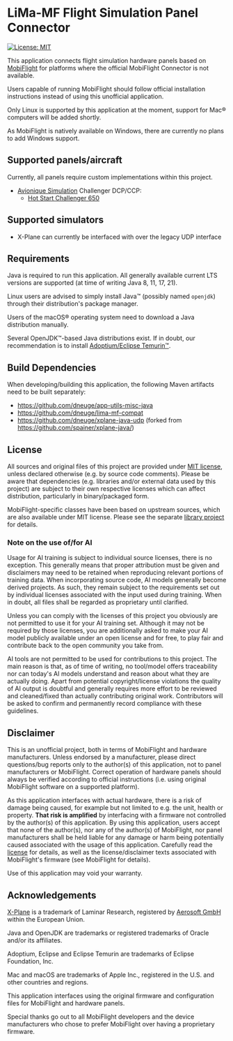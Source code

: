 # LiMa-MF Flight Simulation Panel Connector

[![License: MIT](https://img.shields.io/badge/license-MIT-blue.svg)](LICENSE.md)

This application connects flight simulation hardware panels based on [MobiFlight](https://www.mobiflight.com/) for platforms where the
official MobiFlight Connector is not available.

Users capable of running MobiFlight should follow official installation instructions instead of using this unofficial
application.

Only Linux is supported by this application at the moment, support for Mac® computers will be added shortly.

As MobiFlight is natively available on Windows, there are currently no plans to add Windows support.

## Supported panels/aircraft

Currently, all panels require custom implementations within this project.

* [Avionique Simulation](https://avioniquesimulation.com/) Challenger DCP/CCP:
    * [Hot Start Challenger 650](https://www.x-aviation.com/catalog/product_info.php/take-command-hot-start-challenger-650-p-212)

## Supported simulators

* X-Plane can currently be interfaced with over the legacy UDP interface

## Requirements

Java is required to run this application. All generally available current LTS versions are supported (at time of writing
Java 8, 11, 17, 21).

Linux users are advised to simply install Java™ (possibly named `openjdk`) through their distribution's package manager.

Users of the macOS® operating system need to download a Java distribution manually.

Several OpenJDK™-based Java distributions exist. If in doubt, our recommendation is to install
[Adoptium/Eclipse Temurin™](https://adoptium.net).

## Build Dependencies

When developing/building this application, the following Maven artifacts need to be built separately:

* https://github.com/dneuge/app-utils-misc-java
* https://github.com/dneuge/lima-mf-compat
* https://github.com/dneuge/xplane-java-udp (forked from https://github.com/spainer/xplane-java/)

## License

All sources and original files of this project are provided under [MIT license](LICENSE.md), unless declared otherwise
(e.g. by source code comments). Please be aware that dependencies (e.g. libraries and/or external data used by this
project) are subject to their own respective licenses which can affect distribution, particularly in binary/packaged
form.

MobiFlight-specific classes have been based on upstream sources, which are also available under MIT license. Please
see the separate [library project](https://github.com/dneuge/lima-mf-compat) for details.

### Note on the use of/for AI

Usage for AI training is subject to individual source licenses, there is no exception. This generally means that proper
attribution must be given and disclaimers may need to be retained when reproducing relevant portions of training data.
When incorporating source code, AI models generally become derived projects. As such, they remain subject to the
requirements set out by individual licenses associated with the input used during training. When in doubt, all files
shall be regarded as proprietary until clarified.

Unless you can comply with the licenses of this project you obviously are not permitted to use it for your AI training
set. Although it may not be required by those licenses, you are additionally asked to make your AI model publicly
available under an open license and for free, to play fair and contribute back to the open community you take from.

AI tools are not permitted to be used for contributions to this project. The main reason is that, as of time of writing,
no tool/model offers traceability nor can today's AI models understand and reason about what they are actually doing.
Apart from potential copyright/license violations the quality of AI output is doubtful and generally requires more
effort to be reviewed and cleaned/fixed than actually contributing original work. Contributors will be asked to confirm
and permanently record compliance with these guidelines.

## Disclaimer

This is an unofficial project, both in terms of MobiFlight and hardware manufacturers. Unless endorsed by a
manufacturer, please direct questions/bug reports only to the author(s) of this application, not to panel manufacturers
or MobiFlight. Correct operation of hardware panels should always be verified according to official instructions
(i.e. using original MobiFlight software on a supported platform).

As this application interfaces with actual hardware, there is a risk of damage being caused, for example but not limited
to e.g. the unit, health or property. **That risk is amplified** by interfacing with a firmware not controlled by the
author(s) of this application. By using this application, users accept that none of the author(s), nor any of the
author(s) of MobiFlight, nor panel manufacturers shall be held liable for any damage or harm being potentially caused
associated with the usage of this application. Carefully read the [license](LICENSE.md) for details, as well as the
license/disclaimer texts associated with MobiFlight's firmware (see MobiFlight for details).

Use of this application may void your warranty.

## Acknowledgements

[X-Plane](https://www.x-plane.com/) is a trademark of Laminar Research, registered by [Aerosoft GmbH](https://www.aerosoft.com/) within the European Union.

Java and OpenJDK are trademarks or registered trademarks of Oracle and/or its affiliates.

Adoptium, Eclipse and Eclipse Temurin are trademarks of Eclipse Foundation, Inc.

Mac and macOS are trademarks of Apple Inc., registered in the U.S. and other countries and regions.

This application interfaces using the original firmware and configuration files for MobiFlight and hardware panels.

Special thanks go out to all MobiFlight developers and the device manufacturers who chose to prefer MobiFlight over
having a proprietary firmware.

